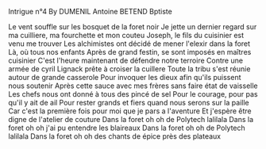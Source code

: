Intrigue n°4 
By DUMENIL Antoine BETEND Bptiste

Le vent souffle sur les bosquet de la foret noir
Je jette un dernier regard sur ma cuilliere, ma fourchette et mon couteu
Joseph, le fils du cuisinier est venu me trouver
Les alchimistes ont décidé de mener l'elexir dans la foret
Là, où tous nos enfants
Après de grand festin, se sont imposés en maîtres cuisinier
C'est l'heure maintenant de défendre notre terroire
Contre une armée de cyril Lignack prête à croiser la cuillere
Toute la tribu s'est réunie autour de grande casserole
Pour invoquer les dieux afin qu'ils puissent nous soutenir
Après cette sauce avec mes frères sans faire état de vaisselle
Les chefs nous ont donné à tous des pincé de sel
Pour le courage, pour pas qu'il y ait de ail
Pour rester grands et fiers quand nous serons sur la paille
Car c'est la première fois pour moi que je pars a l'aventure
Et j'espère être digne de l'atelier de couture
Dans la foret oh oh de Polytech lalilala
Dans la foret oh oh j'ai pu entendre les blaireaux
Dans la foret oh oh de Polytech lalilala
Dans la foret oh oh des chants de épice près des plateaux